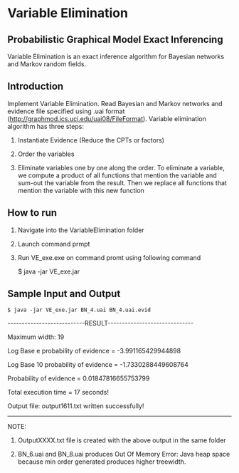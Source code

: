 # Variable Elimination

## Probabilistic Graphical Model Exact Inferencing
Variable Elimination is an exact inference algorithm for Bayesian networks and Markov random fields.

## Introduction
Implement Variable Elimination. 
Read Bayesian and Markov networks and evidence file specified using .uai format (http://graphmod.ics.uci.edu/uai08/FileFormat).
Variable elimination algorithm has three steps:

1. Instantiate Evidence (Reduce the CPTs or factors)

2. Order the variables

3. Eliminate variables one by one along the order. To eliminate a variable, we
compute a product of all functions that mention the variable and sum-out
the variable from the result. Then we replace all functions that mention
the variable with this new function


## How to run

1) Navigate into the VariableElimination folder

2) Launch command prmpt

3) Run VE_exe.exe on command promt using following command

	$ java -jar VE_exe.jar <InputFileName> <EvidenceFileName>

## Sample Input and Output

	$ java -jar VE_exe.jar BN_4.uai BN_4.uai.evid
	
---------------------------RESULT------------------------------

Maximum width: 19

Log Base e probability of evidence = -3.991165429944898

Log Base 10 probability of evidence = -1.7330288449608764

Probability of evidence = 0.01847816655753799

Total execution time = 17 seconds!

Output file: output1611.txt written successfully!

--------------------------------------------------------------

NOTE: 
1) OutputXXXX.txt file is created with the above output in the same folder

2) BN_6.uai and BN_8.uai produces Out Of Memory Error: Java heap space 
because min order generated produces higher treewidth.


